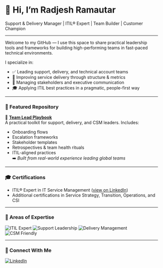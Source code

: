 # 👋 Hi, I’m Radjesh Ramautar

Support & Delivery Manager | ITIL® Expert | Team Builder | Customer Champion

---

Welcome to my GitHub — I use this space to share practical leadership tools and frameworks for building high-performing teams in fast-paced technical environments.

I specialize in:
- ✅ Leading support, delivery, and technical account teams
- 🚀 Improving service delivery through structure & metrics
- 🤝 Managing stakeholders and executive communication
- 🎓 Applying ITIL best practices in a pragmatic, people-first way

---

### 📘 Featured Repository

🔹 [**Team Lead Playbook**](https://github.com/radjeshr/team-lead-playbook)  
A practical toolkit for support, delivery, and CSM leaders. Includes:
- Onboarding flows
- Escalation frameworks
- Stakeholder templates
- Retrospectives & team health rituals
- ITIL-aligned practices  
➡️ *Built from real-world experience leading global teams*

---

### 🎓 Certifications
- ITIL® Expert in IT Service Management ([view on LinkedIn](https://www.linkedin.com/in/radjeshramautar/details/certifications/))
- Additional certifications in Service Strategy, Transition, Operations, and CSI

---

### 🧠 Areas of Expertise

![ITIL Expert](https://img.shields.io/badge/ITIL%20Expert-Certified-blueviolet?style=for-the-badge)
![Support Leadership](https://img.shields.io/badge/Support%20Manager-Team%20Lead-informational?style=for-the-badge)
![Delivery Management](https://img.shields.io/badge/Delivery-Execution%20Focused-success?style=for-the-badge)
![CSM Friendly](https://img.shields.io/badge/Customer%20Success-People%20First-yellowgreen?style=for-the-badge)

---

### 🔗 Connect With Me
[![LinkedIn](https://img.shields.io/badge/LinkedIn-blue?logo=linkedin&style=flat)](https://www.linkedin.com/in/radjeshramautar/)
